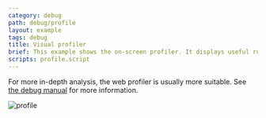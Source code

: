 ```yaml
---
category: debug
path: debug/profile
layout: example
tags: debug
title: Visual profiler
brief: This example shows the on-screen profiler. It displays useful runtime information.
scripts: profile.script
---
```


For more in-depth analysis, the web profiler is usually more suitable. See [the debug manual](/manuals/debugging) for more information.

![profile](profile.png)